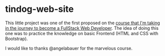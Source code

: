 # tindog-web-site

This little project was one of the first proposed on the <a href="https://www.udemy.com/course/the-complete-web-development-bootcamp/">course that I'm taking in the journey to become a FullStack Web Developer</a>.
The idea of doing this one was to practice the knowledge on basic Frontend (HTML and CSS with Bootstrap).

I would like to thanks @angelabauer for the marvelous course.
